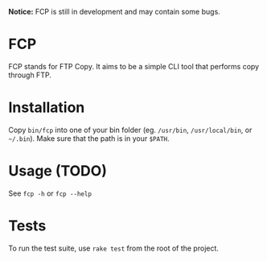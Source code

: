 **Notice:** FCP is still in development and may contain some bugs.

# FCP

FCP stands for FTP Copy. It aims to be a simple CLI tool that performs copy
through FTP.

# Installation

Copy `bin/fcp` into one of your bin folder (eg. `/usr/bin`, `/usr/local/bin`,
or `~/.bin`). Make sure that the path is in your `$PATH`.

# Usage (TODO)

See `fcp -h` or `fcp --help`

# Tests

To run the test suite, use `rake test` from the root of the project.
